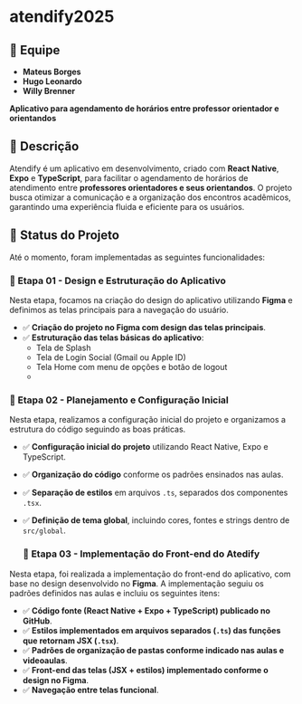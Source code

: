 ﻿# atendify2025

 ## 👥 Equipe  

- **Mateus Borges**  
- **Hugo Leonardo**  
- **Willy Brenner**   

**Aplicativo para agendamento de horários entre professor orientador e orientandos**  

## 📌 Descrição  

Atendify é um aplicativo em desenvolvimento, criado com **React Native**, **Expo** e **TypeScript**, para facilitar o agendamento de horários de atendimento entre **professores orientadores e seus orientandos**. O projeto busca otimizar a comunicação e a organização dos encontros acadêmicos, garantindo uma experiência fluida e eficiente para os usuários.  

## 🚀 Status do Projeto  

Até o momento, foram implementadas as seguintes funcionalidades:  
### 📌 Etapa 01 - Design e Estruturação do Aplicativo  

Nesta etapa, focamos na criação do design do aplicativo utilizando **Figma** e definimos as telas principais para a navegação do usuário. 

- ✅ **Criação do projeto no Figma com design das telas principais**.  
- ✅ **Estruturação das telas básicas do aplicativo**:  
  - Tela de Splash  
  - Tela de Login Social (Gmail ou Apple ID)  
  - Tela Home com menu de opções e botão de logout
  - 
### 📌 Etapa 02 - Planejamento e Configuração Inicial  

Nesta etapa, realizamos a configuração inicial do projeto e organizamos a estrutura do código seguindo as boas práticas.  

- ✅ **Configuração inicial do projeto** utilizando React Native, Expo e TypeScript.  
- ✅ **Organização do código** conforme os padrões ensinados nas aulas.  
- ✅ **Separação de estilos** em arquivos `.ts`, separados dos componentes `.tsx`.  
- ✅ **Definição de tema global**, incluindo cores, fontes e strings dentro de `src/global`.

  ### 📌 Etapa 03 - Implementação do Front-end do Atedify  

Nesta etapa, foi realizada a implementação do front-end do aplicativo, com base no design desenvolvido no **Figma**. A implementação seguiu os padrões definidos nas aulas e incluiu os seguintes itens:  

- ✅ **Código fonte (React Native + Expo + TypeScript) publicado no GitHub**.  
- ✅ **Estilos implementados em arquivos separados (`.ts`) das funções que retornam JSX (`.tsx`)**.  
- ✅ **Padrões de organização de pastas conforme indicado nas aulas e videoaulas**.  
- ✅ **Front-end das telas (JSX + estilos) implementado conforme o design no Figma**.  
- ✅ **Navegação entre telas funcional**.

